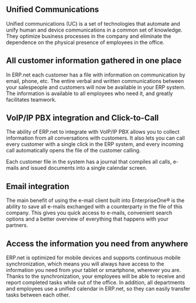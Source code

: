 ## Unified Communications

Unified communications (UC) is a set of technologies that automate and unify human and device communications in a common set of knowledge. They optimize business processes in the company and eliminate the dependence on the physical presence of employees in the office.

## All customer information gathered in one place

In ERP.net each customer has a file with information on communication by email, phone, etc. The entire verbal and written communications between your salespeople and customers will now be available in your ERP system. The information is available to all employees who need it, and greatly facilitates teamwork.

## VoIP/IP PBX integration and Click-to-Call

The ability of ERP.net to integrate with VoIP/IP PBX allows you to collect information from all conversations with customers. It also lets you can call every customer with a single click in the ERP system, and every incoming call automatically opens the file of the customer calling.

Each customer file in the system has a journal that compiles all calls, e-mails and issued documents into a single calendar screen.

## Email integration

The main benefit of using the e-mail client built into EnterpriseOne® is the ability to save all e-mails exchanged with a counterparty in the file of this company. This gives you quick access to e-mails, convenient search options and a better overview of everything that happens with your partners.

## Access the information you need from anywhere

ERP.net is optimized for mobile devices and supports continuous mobile synchronization, which means you will always have access to the information you need from your tablet or smartphone, wherever you are. Thanks to the synchronization, your employees will be able to receive and report completed tasks while out of the office.
In addition, all departments and employees use a unified calendar in ERP.net, so they can easily transfer tasks between each other.
